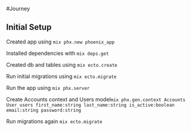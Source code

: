 #Journey
## Initial Setup
Created app using `mix phx.new phoenix_app`

Installed dependencies with `mix deps.get`

Created db and tables using `mix ecto.create`

Run initial migrations using `mix ecto.migrate`

Run the app using `mix phx.server`

Create Accounts context and Users model`mix phx.gen.context Accounts User users first_name:string last_name:string is_active:boolean email:string password:string`

Run migrations again `mix ecto.migrate`

